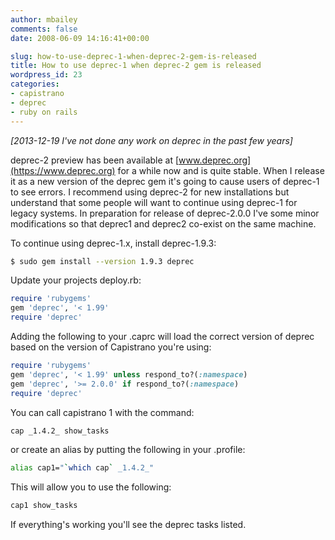 ```yaml
---
author: mbailey
comments: false
date: 2008-06-09 14:16:41+00:00

slug: how-to-use-deprec-1-when-deprec-2-gem-is-released
title: How to use deprec-1 when deprec-2 gem is released
wordpress_id: 23
categories:
- capistrano
- deprec
- ruby on rails
---
```


*[2013-12-19 I've not done any work on deprec in the past few years]*

deprec-2 preview has been available at [www.deprec.org](https://www.deprec.org) for a
while now and is quite stable. When I release it as a new version of the deprec
gem it's going to cause users of deprec-1 to see errors. I recommend using
deprec-2 for new installations but understand that some people will want to
continue using deprec-1 for legacy systems. In preparation for release of
deprec-2.0.0 I've some minor modifications so that deprec1 and deprec2 co-exist
on the same machine.

To continue using deprec-1.x, install deprec-1.9.3:

```bash
$ sudo gem install --version 1.9.3 deprec
```

Update your projects deploy.rb:
```ruby
require 'rubygems'
gem 'deprec', '< 1.99'
require 'deprec'
```

Adding the following to your .caprc will load the correct version of deprec
based on the version of Capistrano you're using:

```ruby
require 'rubygems'
gem 'deprec', '< 1.99' unless respond_to?(:namespace)
gem 'deprec', '>= 2.0.0' if respond_to?(:namespace)
require 'deprec'
```

You can call capistrano 1 with the command:

```sh
cap _1.4.2_ show_tasks
```

or create an alias by putting the following in your .profile:

```sh
alias cap1="`which cap` _1.4.2_"
```

This will allow you to use the following:

```sh
cap1 show_tasks
```

If everything's working you'll see the deprec tasks listed.
